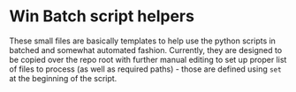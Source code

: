 # Win Batch script helpers

These small files are basically templates to help use the python scripts in batched and somewhat automated fashion.
Currently, they are designed to be copied over the repo root with further manual editing to set up proper list of
files to process (as well as required paths) - those are defined using `set` at the beginning of the script.
